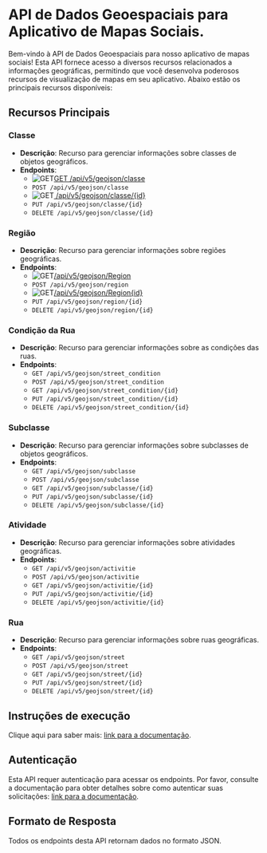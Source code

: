 # API de Dados Geoespaciais para Aplicativo de Mapas Sociais.

Bem-vindo à API de Dados Geoespaciais para nosso aplicativo de mapas sociais! Esta API fornece acesso a diversos recursos relacionados a informações geográficas, permitindo que você desenvolva poderosos recursos de visualização de mapas em seu aplicativo. Abaixo estão os principais recursos disponíveis:

## Recursos Principais

### Classe
- **Descrição**: Recurso para gerenciar informações sobre classes de objetos geográficos.
- **Endpoints**:
  - ![GET](https://img.shields.io/badge/HTTP-GET-0080FF)[GET /api/v5/geojson/classe](/docs/api/ClasseController.md)
  - `POST /api/v5/geojson/classe`
  - ![GET](https://img.shields.io/badge/HTTP-GET-0080FF)[ /api/v5/geojson/classe/{id}](/docs/api/ClasseController.md)
  - `PUT /api/v5/geojson/classe/{id}`
  - `DELETE /api/v5/geojson/classe/{id}`

### Região
- **Descrição**: Recurso para gerenciar informações sobre regiões geográficas.
- **Endpoints**:
  - ![GET](https://img.shields.io/badge/HTTP-GET-0080FF)[/api/v5/geojson/Region](/docs/api/RegionController.md)
  - `POST /api/v5/geojson/region`
  - ![GET](https://img.shields.io/badge/HTTP-GET-0080FF)[/api/v5/geojson/Region{id}](/docs/api/RegionController.md)
  - `PUT /api/v5/geojson/region/{id}`
  - `DELETE /api/v5/geojson/region/{id}`

### Condição da Rua
- **Descrição**: Recurso para gerenciar informações sobre as condições das ruas.
- **Endpoints**:
  - `GET /api/v5/geojson/street_condition`
  - `POST /api/v5/geojson/street_condition`
  - `GET /api/v5/geojson/street_condition/{id}`
  - `PUT /api/v5/geojson/street_condition/{id}`
  - `DELETE /api/v5/geojson/street_condition/{id}`

### Subclasse
- **Descrição**: Recurso para gerenciar informações sobre subclasses de objetos geográficos.
- **Endpoints**:
  - `GET /api/v5/geojson/subclasse`
  - `POST /api/v5/geojson/subclasse`
  - `GET /api/v5/geojson/subclasse/{id}`
  - `PUT /api/v5/geojson/subclasse/{id}`
  - `DELETE /api/v5/geojson/subclasse/{id}`

### Atividade
- **Descrição**: Recurso para gerenciar informações sobre atividades geográficas.
- **Endpoints**:
  - `GET /api/v5/geojson/activitie`
  - `POST /api/v5/geojson/activitie`
  - `GET /api/v5/geojson/activitie/{id}`
  - `PUT /api/v5/geojson/activitie/{id}`
  - `DELETE /api/v5/geojson/activitie/{id}`

### Rua
- **Descrição**: Recurso para gerenciar informações sobre ruas geográficas.
- **Endpoints**:
  - `GET /api/v5/geojson/street`
  - `POST /api/v5/geojson/street`
  - `GET /api/v5/geojson/street/{id}`
  - `PUT /api/v5/geojson/street/{id}`
  - `DELETE /api/v5/geojson/street/{id}`

## Instruções de execução

Clique aqui para saber mais: 
[link para a documentação](/docs/api/instrucoes_de_execucao.md).

## Autenticação

Esta API requer autenticação para acessar os endpoints. Por favor, consulte a documentação para obter detalhes sobre como autenticar suas solicitações:
[link para a documentação](/docs/api/instrucoes_de_autenticacao.md).

## Formato de Resposta

Todos os endpoints desta API retornam dados no formato JSON.
